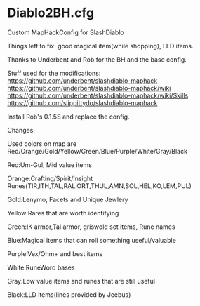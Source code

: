 # Diablo2BH.cfg
Custom MapHackConfig for SlashDiablo

Things left to fix: good magical item(while shopping), LLD items.

Thanks to Underbent and Rob for the BH and the base config.

Stuff used for the modifications:  
https://github.com/underbent/slashdiablo-maphack  
https://github.com/underbent/slashdiablo-maphack/wiki   
https://github.com/underbent/slashdiablo-maphack/wiki/Skills  
https://github.com/slippittydo/slashdiablo-maphack  

Install Rob's 0.1.5S and replace the config.

Changes:

Used colors on map are Red/Orange/Gold/Yellow/Green/Blue/Purple/White/Gray/Black

Red:Um-Gul, Mid value items

Orange:Crafting/Spirit/Insight Runes(TIR,ITH,TAL,RAL,ORT,THUL,AMN,SOL,HEL,KO,LEM,PUL)

Gold:Lenymo, Facets and Unique Jewlery

Yellow:Rares that are worth identifying

Green:IK armor,Tal armor, griswold set items, Rune names

Blue:Magical items that can roll something useful/valuable

Purple:Vex/Ohm+ and best items

White:RuneWord bases

Gray:Low value items and runes that are still useful

Black:LLD items(lines provided by Jeebus)
